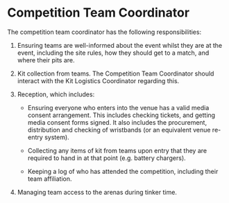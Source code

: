 # Competition Team Coordinator

The competition team coordinator has the following responsibilities:

 1. Ensuring teams are well-informed about the event whilst they are
    at the event, including the site rules, how they should get to a
    match, and where their pits are.

 2. Kit collection from teams. The Competition Team Coordinator should
    interact with the Kit Logistics Coordinator regarding this.

 3. Reception, which includes:

    * Ensuring everyone who enters into the venue has a valid media
      consent arrangement. This includes checking tickets, and getting
      media consent forms signed. It also includes the procurement,
      distribution and checking of wristbands (or an equivalent venue
      re-entry system).

    * Collecting any items of kit from teams upon entry that they are
      required to hand in at that point (e.g. battery chargers).

    * Keeping a log of who has attended the competition, including
      their team affiliation.

 4. Managing team access to the arenas during tinker time.
